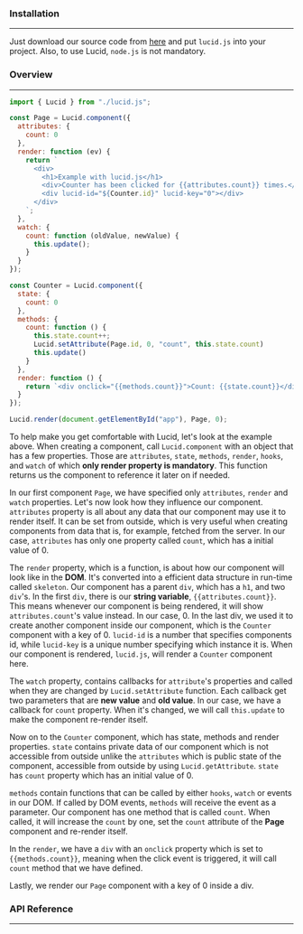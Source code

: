 ### Installation

------

Just download our source code from [here](https://github.com/dorkodu/lucid) and put `lucid.js` into your project. Also, to use Lucid, `node.js` is not mandatory.



### Overview

------


```js
import { Lucid } from "./lucid.js";

const Page = Lucid.component({
  attributes: {
    count: 0
  },
  render: function (ev) {
    return `
      <div>
        <h1>Example with lucid.js</h1>
        <div>Counter has been clicked for {{attributes.count}} times.</div>
        <div lucid-id="${Counter.id}" lucid-key="0"></div>
      </div>
    `;
  },
  watch: {
    count: function (oldValue, newValue) {
      this.update();
    }
  }
});

const Counter = Lucid.component({
  state: {
    count: 0
  },
  methods: {
    count: function () {
      this.state.count++;
      Lucid.setAttribute(Page.id, 0, "count", this.state.count)
      this.update()
    }
  },
  render: function () {
    return `<div onclick="{{methods.count}}">Count: {{state.count}}</div>`;
  }
});

Lucid.render(document.getElementById("app"), Page, 0);
```

To help make you get comfortable with Lucid, let's look at the example above. When creating a component,         call `Lucid.component` with an object that has a few properties. Those are `attributes`, `state`, `methods`, `render`, `hooks`, and `watch` of which **only render property is mandatory**. This function returns us the component to reference it later on if needed.

In our first component `Page`, we have specified only `attributes`, `render` and `watch` properties. Let's now look how they influence our component. `attributes` property is all about any data that our component may use it to render itself. It can be set from outside, which is very useful when creating components from data that is, for example, fetched from the server.  In our case, `attributes` has only one property called `count`, which has a initial value of 0. 

The `render` property, which is a function, is about how our component will look like in the **DOM**. It's converted into a efficient data structure in run-time called `skeleton`. Our component has a parent `div`, which has a `h1`, and two `div`'s. In the first `div`, there is our **string variable**, `{{attributes.count}}`. This means whenever our component is being rendered, it will show `attributes.count`'s value instead. In our case, 0. In the last div, we used it to create another component inside our component, which is the `Counter` component with a key of 0. `lucid-id` is a number that specifies components id, while `lucid-key` is a unique number specifying which instance it is. When our component is rendered, `lucid.js`, will  render a `Counter` component here. 

The `watch` property, contains callbacks for `attribute`'s properties and called when they are changed by `Lucid.setAttribute` function. Each callback get two parameters that are **new value** and **old value**. In our case, we have a callback for `count` property. When it's changed, we will call `this.update` to make the component re-render itself.

Now on to the `Counter` component, which has state, methods and render properties. `state` contains private data of our component which is not accessible from outside unlike the `attributes` which is public state of the component, accessible from outside by using `Lucid.getAttribute`. `state` has `count` property which has an initial value of 0.

`methods` contain functions that can be called by either `hooks`, `watch` or events in our DOM. If called by DOM events, `methods` will receive the event as a parameter. Our component has one method that is called `count`. When called, it will increase the `count` by one, set the `count` attribute of the **Page** component and re-render itself.

In the `render`, we have a `div` with an `onclick` property which is set to `{{methods.count}}`, meaning when the click event is triggered, it will call `count` method that we have defined.

Lastly, we render our `Page` component with a key of 0 inside a div.



### API Reference

------


